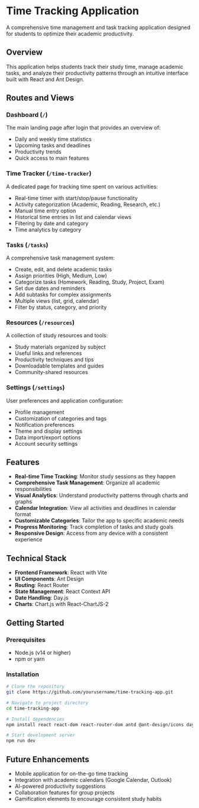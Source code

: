 # Time Tracking Application

A comprehensive time management and task tracking application designed for students to optimize their academic productivity.

## Overview

This application helps students track their study time, manage academic tasks, and analyze their productivity patterns through an intuitive interface built with React and Ant Design.

## Routes and Views

### Dashboard (`/`)
The main landing page after login that provides an overview of:
- Daily and weekly time statistics
- Upcoming tasks and deadlines
- Productivity trends
- Quick access to main features

### Time Tracker (`/time-tracker`)
A dedicated page for tracking time spent on various activities:
- Real-time timer with start/stop/pause functionality
- Activity categorization (Academic, Reading, Research, etc.)
- Manual time entry option
- Historical time entries in list and calendar views
- Filtering by date and category
- Time analytics by category

### Tasks (`/tasks`)
A comprehensive task management system:
- Create, edit, and delete academic tasks
- Assign priorities (High, Medium, Low)
- Categorize tasks (Homework, Reading, Study, Project, Exam)
- Set due dates and reminders
- Add subtasks for complex assignments
- Multiple views (list, grid, calendar)
- Filter by status, category, and priority

### Resources (`/resources`)
A collection of study resources and tools:
- Study materials organized by subject
- Useful links and references
- Productivity techniques and tips
- Downloadable templates and guides
- Community-shared resources

### Settings (`/settings`)
User preferences and application configuration:
- Profile management
- Customization of categories and tags
- Notification preferences
- Theme and display settings
- Data import/export options
- Account security settings

## Features

- **Real-time Time Tracking**: Monitor study sessions as they happen
- **Comprehensive Task Management**: Organize all academic responsibilities
- **Visual Analytics**: Understand productivity patterns through charts and graphs
- **Calendar Integration**: View all activities and deadlines in calendar format
- **Customizable Categories**: Tailor the app to specific academic needs
- **Progress Monitoring**: Track completion of tasks and study goals
- **Responsive Design**: Access from any device with a consistent experience

## Technical Stack

- **Frontend Framework**: React with Vite
- **UI Components**: Ant Design
- **Routing**: React Router
- **State Management**: React Context API
- **Date Handling**: Day.js
- **Charts**: Chart.js with React-ChartJS-2

## Getting Started

### Prerequisites
- Node.js (v14 or higher)
- npm or yarn

### Installation
```bash
# Clone the repository
git clone https://github.com/yourusername/time-tracking-app.git

# Navigate to project directory
cd time-tracking-app

# Install dependencies
npm install react react-dom react-router-dom antd @ant-design/icons dayjs chart.js react-chartjs-2 uuid

# Start development server
npm run dev
```

## Future Enhancements

- Mobile application for on-the-go time tracking
- Integration with academic calendars (Google Calendar, Outlook)
- AI-powered productivity suggestions
- Collaboration features for group projects
- Gamification elements to encourage consistent study habits
